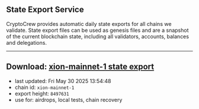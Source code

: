 ## State Export Service
CryptoCrew provides automatic daily state exports for all chains we validate. State export files can be used as genesis files and are a snapshot of the current blockchain state, including all validators, accounts, balances and delegations.

---
**Download: [xion-mainnet-1 state export](https://dl-eu2.ccvalidators.com/SERVICE/xion/xion-mainnet-1_export_8497631.json)**
---

- last updated: Fri May 30 2025 13:54:48
- chain id: `xion-mainnet-1`
- export height: `8497631`
- use for: airdrops, local tests, chain recovery
